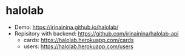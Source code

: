 # halolab
- Demo: https://irinainina.github.io/halolab/
- Repisitory with backend: https://github.com/irinainina/halolab-api
  - cards: https://halolab.herokuapp.com/cards
  - users: https://halolab.herokuapp.com/users